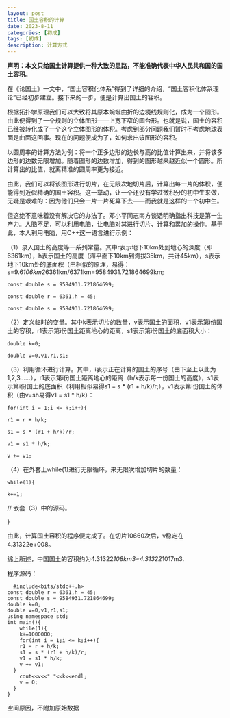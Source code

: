 ```yaml
---
layout: post
title: 国土容积的计算
date: 2023-8-11
categories: [初成]
tags: [初成]
description: 计算方式
---
```


**声明：本文只给国土计算提供一种大致的思路，不能准确代表中华人民共和国的国土容积。**

在《论国土》一文中，“国土容积化体系”得到了详细的介绍，“国土容积化体系理论”已经初步建立。接下来的一步，便是计算出国土的容积。

根据拓扑学原理我们可以大致将其原本蜿蜒曲折的边境线规则化，成为一个圆形。由此便得到了一个规则的立体图形——上宽下窄的圆台形。也就是说，国土的容积已经被转化成了一个这个立体图形的体积。考虑到部分问题我们暂时不考虑地球表面是曲面这回事。现在的问题便成为了，如何求出该图形的容积。

以圆周率的计算方法为例：将一个正多边形的边长与高的比值计算出来，并将该多边形的边数无限增加。随着图形的边数增加，得到的图形越来越近似一个圆形。所计算出的比值，就离精准的圆周率更为接近。

由此，我们可以将该图形进行切片，在无限次地切片后，计算出每一片的体积，便能得到近似精确的国土容积。这一举动，让一个还没有学过微积分的初中生来做，无疑是艰难的：因为他们只会一片一片死算下去——而我就是这样的一个初中生。

但这绝不意味着没有解决它的办法了。邓小平同志南方谈话明确指出科技是第一生产力。人脑不足，可以利用电脑，让电脑对其进行切片、计算和累加的操作。基于此，本人利用电脑，用C++这一语言进行示例：		

（1）录入国土的高度等一系列常量。其中r表示地下10km处到地心的深度（即6361km），h表示国土的高度（海平面下10km到海拔35km，共计45km），s表示地下10km处的底面积（由相似的原理，易得：s=9.6*106km2*6361km/6371km=9584931.721864699km;

    const double s = 9584931.721864699;
    
    const double r = 6361,h = 45;		

    const double s = 9584931.721864699;

（2）定义临时的变量。其中k表示切片的数量，v表示国土的面积，v1表示第i份国土的容积，r1表示第i份国土距离地心的距离，s1表示第i份国土的底面积大小：

    double k=0;

    double v=0,v1,r1,s1;

（3）利用循环进行计算。其中，i表示正在计算的国土的序号（由下至上以此为1,2,3……），r1表示第i份国土距离地心的距离（h/k表示每一份国土的高度），s1表示第i份国土的底面积（利用相似易得s1 = s * (r1 + h/k)/r;），v1表示第i份国土的体积（由v=sh易得v1 = s1 * h/k）：

    for(int i = 1;i <= k;i++){

    r1 = r + h/k;

    s1 = s * (r1 + h/k)/r;

    v1 = s1 * h/k;	

    v += v1;

（4）在外套上while(1)进行无限循环，来无限次增加切片的数量：

    while(1){

    k+=1;

//	嵌套（3）中的源码。

}

由此，计算国土容积的程序便完成了。在切片10660次后，v稳定在4.31322e+008。

综上所述，中国国土的容积约为4.31322*108km3=4.31322*1017m3.

程序源码：


 	  #include<bits/stdc++.h>
    const double r = 6361,h = 45;
    const double s = 9584931.721864699;
    double k=0;
    double v=0,v1,r1,s1;
    using namespace std;
    int main(){
	    while(1){
	    k+=1000000;
	    for(int i = 1;i <= k;i++){
	    r1 = r + h/k;
	    s1 = s * (r1 + h/k)/r;
	    v1 = s1 * h/k;
	    v += v1;
      }			    
	    cout<<v<<" "<<k<<endl;
	    v = 0;
      }
    }
		


空间原因，不附加原始数据

